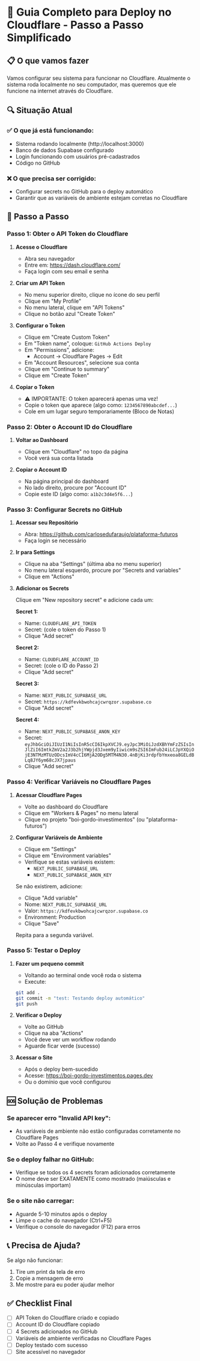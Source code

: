 # 🚀 Guia Completo para Deploy no Cloudflare - Passo a Passo Simplificado

## 📋 O que vamos fazer

Vamos configurar seu sistema para funcionar no Cloudflare. Atualmente o sistema roda localmente no seu computador, mas queremos que ele funcione na internet através do Cloudflare.

## 🔍 Situação Atual

### ✅ O que já está funcionando:
- Sistema rodando localmente (http://localhost:3000)
- Banco de dados Supabase configurado
- Login funcionando com usuários pré-cadastrados
- Código no GitHub

### ❌ O que precisa ser corrigido:
- Configurar secrets no GitHub para o deploy automático
- Garantir que as variáveis de ambiente estejam corretas no Cloudflare

## 📝 Passo a Passo

### Passo 1: Obter o API Token do Cloudflare

1. **Acesse o Cloudflare**
   - Abra seu navegador
   - Entre em: https://dash.cloudflare.com/
   - Faça login com seu email e senha

2. **Criar um API Token**
   - No menu superior direito, clique no ícone do seu perfil
   - Clique em "My Profile"
   - No menu lateral, clique em "API Tokens"
   - Clique no botão azul "Create Token"

3. **Configurar o Token**
   - Clique em "Create Custom Token"
   - Em "Token name", coloque: `GitHub Actions Deploy`
   - Em "Permissions", adicione:
     - Account → Cloudflare Pages → Edit
   - Em "Account Resources", selecione sua conta
   - Clique em "Continue to summary"
   - Clique em "Create Token"

4. **Copiar o Token**
   - ⚠️ IMPORTANTE: O token aparecerá apenas uma vez!
   - Copie o token que aparece (algo como: `1234567890abcdef...`)
   - Cole em um lugar seguro temporariamente (Bloco de Notas)

### Passo 2: Obter o Account ID do Cloudflare

1. **Voltar ao Dashboard**
   - Clique em "Cloudflare" no topo da página
   - Você verá sua conta listada

2. **Copiar o Account ID**
   - Na página principal do dashboard
   - No lado direito, procure por "Account ID"
   - Copie este ID (algo como: `a1b2c3d4e5f6...`)

### Passo 3: Configurar Secrets no GitHub

1. **Acessar seu Repositório**
   - Abra: https://github.com/carlosedufaraujo/plataforma-futuros
   - Faça login se necessário

2. **Ir para Settings**
   - Clique na aba "Settings" (última aba no menu superior)
   - No menu lateral esquerdo, procure por "Secrets and variables"
   - Clique em "Actions"

3. **Adicionar os Secrets**
   
   Clique em "New repository secret" e adicione cada um:

   **Secret 1:**
   - Name: `CLOUDFLARE_API_TOKEN`
   - Secret: (cole o token do Passo 1)
   - Clique "Add secret"

   **Secret 2:**
   - Name: `CLOUDFLARE_ACCOUNT_ID`
   - Secret: (cole o ID do Passo 2)
   - Clique "Add secret"

   **Secret 3:**
   - Name: `NEXT_PUBLIC_SUPABASE_URL`
   - Secret: `https://kdfevkbwohcajcwrqzor.supabase.co`
   - Clique "Add secret"

   **Secret 4:**
   - Name: `NEXT_PUBLIC_SUPABASE_ANON_KEY`
   - Secret: `eyJhbGciOiJIUzI1NiIsInR5cCI6IkpXVCJ9.eyJpc3MiOiJzdXBhYmFzZSIsInJlZiI6ImtkZmV2a2J3b2hjYWpjd3Jxem9yIiwicm9sZSI6ImFub24iLCJpYXQiOjE3NTMzMTUzODcsImV4cCI6MjA2ODg5MTM4N30.4nBjKi3rdpfbYmxeoa8GELdBLq8JY6ym68cJX7jpaus`
   - Clique "Add secret"

### Passo 4: Verificar Variáveis no Cloudflare Pages

1. **Acessar Cloudflare Pages**
   - Volte ao dashboard do Cloudflare
   - Clique em "Workers & Pages" no menu lateral
   - Clique no projeto "boi-gordo-investimentos" (ou "plataforma-futuros")

2. **Configurar Variáveis de Ambiente**
   - Clique em "Settings"
   - Clique em "Environment variables"
   - Verifique se estas variáveis existem:
     - `NEXT_PUBLIC_SUPABASE_URL`
     - `NEXT_PUBLIC_SUPABASE_ANON_KEY`
   
   Se não existirem, adicione:
   - Clique "Add variable"
   - Nome: `NEXT_PUBLIC_SUPABASE_URL`
   - Valor: `https://kdfevkbwohcajcwrqzor.supabase.co`
   - Environment: Production
   - Clique "Save"
   
   Repita para a segunda variável.

### Passo 5: Testar o Deploy

1. **Fazer um pequeno commit**
   - Voltando ao terminal onde você roda o sistema
   - Execute:
   ```bash
   git add .
   git commit -m "test: Testando deploy automático"
   git push
   ```

2. **Verificar o Deploy**
   - Volte ao GitHub
   - Clique na aba "Actions"
   - Você deve ver um workflow rodando
   - Aguarde ficar verde (sucesso)

3. **Acessar o Site**
   - Após o deploy bem-sucedido
   - Acesse: https://boi-gordo-investimentos.pages.dev
   - Ou o domínio que você configurou

## 🆘 Solução de Problemas

### Se aparecer erro "Invalid API key":
- As variáveis de ambiente não estão configuradas corretamente no Cloudflare Pages
- Volte ao Passo 4 e verifique novamente

### Se o deploy falhar no GitHub:
- Verifique se todos os 4 secrets foram adicionados corretamente
- O nome deve ser EXATAMENTE como mostrado (maiúsculas e minúsculas importam)

### Se o site não carregar:
- Aguarde 5-10 minutos após o deploy
- Limpe o cache do navegador (Ctrl+F5)
- Verifique o console do navegador (F12) para erros

## 📞 Precisa de Ajuda?

Se algo não funcionar:
1. Tire um print da tela de erro
2. Copie a mensagem de erro
3. Me mostre para eu poder ajudar melhor

## ✅ Checklist Final

- [ ] API Token do Cloudflare criado e copiado
- [ ] Account ID do Cloudflare copiado
- [ ] 4 Secrets adicionados no GitHub
- [ ] Variáveis de ambiente verificadas no Cloudflare Pages
- [ ] Deploy testado com sucesso
- [ ] Site acessível no navegador